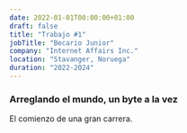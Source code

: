 ```yaml
---
date: 2022-01-01T00:00:00+01:00
draft: false
title: "Trabajo #1"
jobTitle: "Becario Junior"
company: "Internet Affairs Inc."
location: "Stavanger, Noruega"
duration: "2022-2024"
---
```

### Arreglando el mundo, un byte a la vez

El comienzo de una gran carrera.